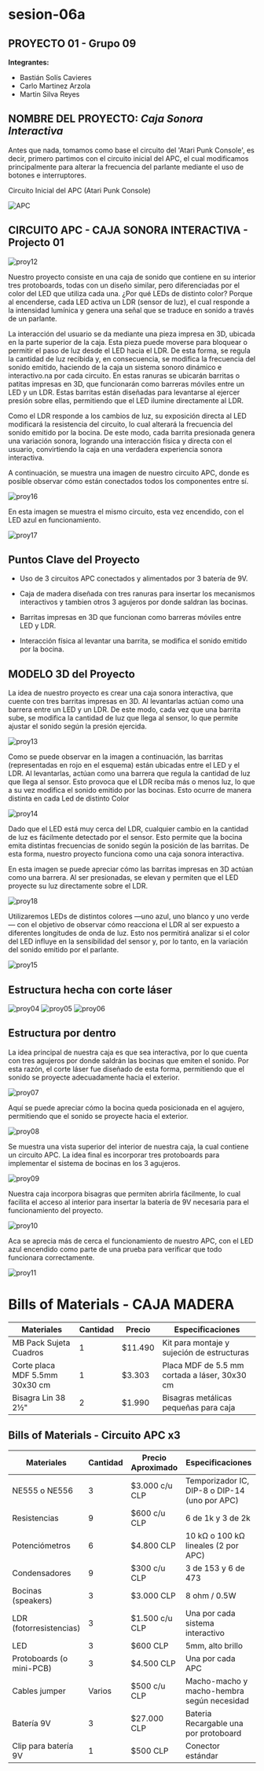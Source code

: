 # sesion-06a

## PROYECTO 01 - Grupo 09

**Integrantes:**

- Bastián Solís Cavieres
- Carlo Martinez Arzola
- Martin Silva Reyes

## NOMBRE DEL PROYECTO: *Caja Sonora Interactiva*

Antes que nada, tomamos como base el circuito del 'Atari Punk Console', es decir, primero partimos con el circuito inicial del APC, el cual modificamos principalmente para alterar la frecuencia del parlante mediante el uso de botones e interruptores.

Circuito Inicial del APC (Atari Punk Console)

![APC](https://upload.wikimedia.org/wikipedia/commons/f/fa/APC_with_2_555_%28pin_out%29_and_bridge_added.png)

## CIRCUITO APC - CAJA SONORA INTERACTIVA - Projecto 01

![proy12](proy12.jpeg)

Nuestro proyecto consiste en una caja de sonido que contiene en su interior tres protoboards, todas con un diseño similar, pero diferenciadas por el color del LED que utiliza cada una. ¿Por qué LEDs de distinto color? Porque al encenderse, cada LED activa un LDR (sensor de luz), el cual responde a la intensidad lumínica y genera una señal que se traduce en sonido a través de un parlante.

La interacción del usuario se da mediante una pieza impresa en 3D, ubicada en la parte superior de la caja. Esta pieza puede moverse para bloquear o permitir el paso de luz desde el LED hacia el LDR. De esta forma, se regula la cantidad de luz recibida y, en consecuencia, se modifica la frecuencia del sonido emitido, haciendo de la caja un sistema sonoro dinámico e interactivo.na por cada circuito. En estas ranuras se ubicarán barritas o patitas impresas en 3D, que funcionarán como barreras móviles entre un LED y un LDR. Estas barritas están diseñadas para levantarse al ejercer presión sobre ellas, permitiendo que el LED ilumine directamente al LDR.

Como el LDR responde a los cambios de luz, su exposición directa al LED modificará la resistencia del circuito, lo cual alterará la frecuencia del sonido emitido por la bocina. De este modo, cada barrita presionada genera una variación sonora, logrando una interacción física y directa con el usuario, convirtiendo la caja en una verdadera experiencia sonora interactiva.

A continuación, se muestra una imagen de nuestro circuito APC, donde es posible observar cómo están conectados todos los componentes entre sí.

![proy16](proy16.jpeg)

En esta imagen se muestra el mismo circuito, esta vez encendido, con el LED azul en funcionamiento.

![proy17](proy17.jpeg)

## Puntos Clave del Proyecto

- Uso de 3 circuitos APC conectados y alimentados por 3 batería de 9V.

- Caja de madera diseñada con tres ranuras para insertar los mecanismos interactivos y tambien otros 3 agujeros por donde saldran las bocinas.

- Barritas impresas en 3D que funcionan como barreras móviles entre LED y LDR.

- Interacción física al levantar una barrita, se modifica el sonido emitido por la bocina.

## MODELO 3D del Proyecto

La idea de nuestro proyecto es crear una caja sonora interactiva, que cuente con tres barritas impresas en 3D. Al levantarlas actúan como una barrera entre un LED y un LDR. De este modo, cada vez que una barrita sube, se modifica la cantidad de luz que llega al sensor, lo que permite ajustar el sonido según la presión ejercida.

![proy13](proy13.jpeg)

Como se puede observar en la imagen a continuación, las barritas (representadas en rojo en el esquema) están ubicadas entre el LED y el LDR. Al levantarlas, actúan como una barrera que regula la cantidad de luz que llega al sensor. Esto provoca que el LDR reciba más o menos luz, lo que a su vez modifica el sonido emitido por las bocinas. Esto ocurre de manera distinta en cada Led de distinto Color

![proy14](proy14.jpeg)

Dado que el LED está muy cerca del LDR, cualquier cambio en la cantidad de luz es fácilmente detectado por el sensor. Esto permite que la bocina emita distintas frecuencias de sonido según la posición de las barritas. De esta forma, nuestro proyecto funciona como una caja sonora interactiva.

En esta imagen se puede apreciar cómo las barritas impresas en 3D actúan como una barrera. Al ser presionadas, se elevan y permiten que el LED proyecte su luz directamente sobre el LDR.

![proy18](proy18.jpeg)

Utilizaremos LEDs de distintos colores —uno azul, uno blanco y uno verde— con el objetivo de observar cómo reacciona el LDR al ser expuesto a diferentes longitudes de onda de luz. Esto nos permitirá analizar si el color del LED influye en la sensibilidad del sensor y, por lo tanto, en la variación del sonido emitido por el parlante.

![proy15](proy15.jpeg)

## Estructura hecha con corte láser

![proy04](proy04.jpeg)
![proy05](proy05.jpeg)
![proy06](proy06.jpeg)

## Estructura por dentro

La idea principal de nuestra caja es que sea interactiva, por lo que cuenta con tres agujeros por donde saldrán las bocinas que emiten el sonido. Por esta razón, el corte láser fue diseñado de esta forma, permitiendo que el sonido se proyecte adecuadamente hacia el exterior.

![proy07](proy07.jpeg)

Aquí se puede apreciar cómo la bocina queda posicionada en el agujero, permitiendo que el sonido se proyecte hacia el exterior.

![proy08](proy08.jpeg)

Se muestra una vista superior del interior de nuestra caja, la cual contiene un circuito APC. La idea final es incorporar tres protoboards para implementar el sistema de bocinas en los 3 agujeros.

![proy09](proy09.jpeg)

Nuestra caja incorpora bisagras que permiten abrirla fácilmente, lo cual facilita el acceso al interior para insertar la batería de 9V necesaria para el funcionamiento del proyecto.

![proy10](proy10.jpeg)

Aca se aprecia más de cerca el funcionamiento de nuestro APC, con el LED azul encendido como parte de una prueba para verificar que todo funcionara correctamente.

![proy11](proy11.jpeg)

# Bills of Materials - CAJA MADERA

| Materiales                   | Cantidad | Precio   | Especificaciones                         |
|-----------------------------|----------|----------|------------------------------------------|
| MB Pack Sujeta Cuadros      | 1        | $11.490  | Kit para montaje y sujeción de estructuras |
| Corte placa MDF 5.5mm 30x30 cm | 1     | $3.303   | Placa MDF de 5.5 mm cortada a láser, 30x30 cm |
| Bisagra Lin 38 2½"           | 2        | $1.990   | Bisagras metálicas pequeñas para caja    |

## Bills of Materials - Circuito APC x3

| Materiales               | Cantidad | Precio Aproximado  | Especificaciones                                 |
|--------------------------|----------|--------------------|--------------------------------------------------|
| NE555 o NE556            | 3        | $3.000 c/u CLP     | Temporizador IC, DIP-8 o DIP-14 (uno por APC)    |
| Resistencias             | 9        | $600 c/u CLP       | 6 de 1k y 3 de 2k                                |
| Potenciómetros           | 6        | $4.800 CLP         | 10 kΩ o 100 kΩ lineales (2 por APC)              |
| Condensadores            | 9        | $300 c/u CLP       | 3 de 153 y 6 de 473                              |
| Bocinas (speakers)       | 3        | $3.000 CLP         | 8 ohm / 0.5W                                     |
| LDR (fotorresistencias)  | 3        | $1.500 c/u CLP     | Una por cada sistema interactivo                 |
| LED                      | 3        | $600 CLP           | 5mm, alto brillo                                 |
| Protoboards (o mini-PCB) | 3        | $4.500 CLP         | Una por cada APC                                 |
| Cables jumper            | Varios   | $500 c/u CLP       | Macho-macho y macho-hembra según necesidad       |
| Batería 9V               | 3        | $27.000 CLP        | Bateria Recargable una por protoboard            |
| Clip para batería 9V     | 1        | $500 CLP           | Conector estándar                                |
